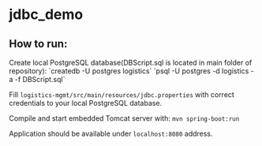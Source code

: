# jdbc_demo

<h2>How to run:</h2>
  Create local PostgreSQL database(DBScript.sql is located in main folder of repository):
  `createdb -U postgres logistics`
  `psql -U postgres -d logistics -a -f DBScript.sql`
  
  Fill `logistics-mgmt/src/main/resources/jdbc.properties` with correct credentials to your local PostgreSQL database.

  Compile and start embedded Tomcat server with: `mvn spring-boot:run`

  Application should be available under `localhost:8080` address.
